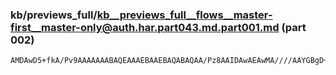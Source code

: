 ### kb/previews_full/kb__previews_full__flows__master-first__master-only@auth.har.part043.md.part001.md (part 002)

```md
AMDAwD5+fkA/Pv9AAAAAAABAQEAAAEBAAEBAQABAQAA/Pz8AAIDAwAEAwMA////AAYGBgD+//8A+vn5AAD//wD+/v4A/
```

```
